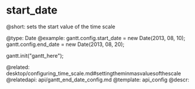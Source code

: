 start_date
=============

@short: sets the start value of the time scale

@type: Date
@example:
gantt.config.start_date = new Date(2013, 08, 10);
gantt.config.end_date = new Date(2013, 08, 20);
 
gantt.init("gantt_here");

@related:
	desktop/configuring_time_scale.md#settingtheminmasvaluesofthescale
@relatedapi:
	api/gantt_end_date_config.md
@template:	api_config
@descr:


